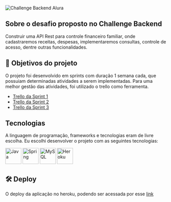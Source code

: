 ![Challenge Backend Alura](https://user-images.githubusercontent.com/66698429/153478502-95d04e4f-53da-4127-b6a6-3c759f15f450.png)

## Sobre o desafio proposto no Challenge Backend

Construir uma API Rest para controle financeiro familiar, onde cadastraremos receitas, despesas, implementaremos consultas, controle de acesso, dentre outras funcionalidades.

## 🔨 Objetivos do projeto

O projeto foi desenvolvido em sprints com duração 1 semana cada, que possuiam determinadas atividades a serem implementadas. Para uma melhor gestão das atividades, foi utilizado o trello como ferramenta.

- [Trello da Sprint 1](https://trello.com/b/ofAXrAlA/challenge-backend-semana-1)
- [Trello da Sprint 2](https://trello.com/b/tKBmD8P6/challenge-backend-semana-2)
- [Trello da Sprint 3](https://trello.com/b/qFYXUVXJ/challenge-backend-semana-3)

## Tecnologias

 A linguagem de programação, frameworks e tecnologias eram de livre escolha. Eu escolhi desenvolver o projeto com as seguintes tecnologias:
 
<img alt="Java" src="https://cdn.jsdelivr.net/gh/devicons/devicon/icons/java/java-original-wordmark.svg" width="50" height="50" />  <img alt="Spring" src="https://cdn.jsdelivr.net/gh/devicons/devicon/icons/spring/spring-plain-wordmark.svg" width="50" height="50" />  <img alt="MySQL" src="https://cdn.jsdelivr.net/gh/devicons/devicon/icons/mysql/mysql-original-wordmark.svg" width="50" height="50" />  <img alt="Heroku" src="https://cdn.jsdelivr.net/gh/devicons/devicon/icons/heroku/heroku-plain-wordmark.svg" width="50" height="50" />

## 🛠️ Deploy

O deploy da aplicação no heroku, podendo ser acessada por esse [link](https://challenge-back-alura-demo.herokuapp.com)
